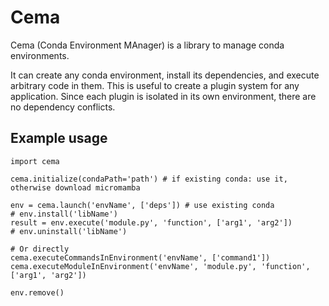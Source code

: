 # Cema

Cema (Conda Environment MAnager) is a library to manage conda environments.

It can create any conda environment, install its dependencies, and execute arbitrary code in them. This is useful to create a plugin system for any application. Since each plugin is isolated in its own environment, there are no dependency conflicts.

## Example usage

```
import cema

cema.initialize(condaPath='path') # if existing conda: use it, otherwise download micromamba

env = cema.launch('envName', ['deps']) # use existing conda
# env.install('libName')
result = env.execute('module.py', 'function', ['arg1', 'arg2'])
# env.uninstall('libName')

# Or directly 
cema.executeCommandsInEnvironment('envName', ['command1'])
cema.executeModuleInEnvironment('envName', 'module.py', 'function', ['arg1', 'arg2'])

env.remove()


```